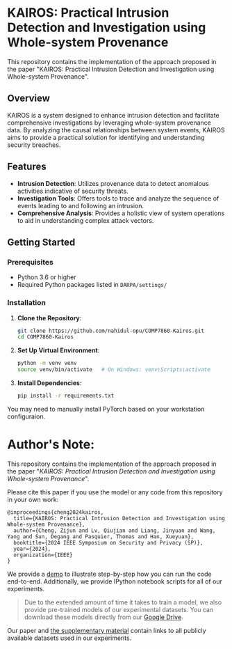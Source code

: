 
# KAIROS: Practical Intrusion Detection and Investigation using Whole-system Provenance

This repository contains the implementation of the approach proposed in the paper "KAIROS: Practical Intrusion Detection and Investigation using Whole-system Provenance".

## Overview

KAIROS is a system designed to enhance intrusion detection and facilitate comprehensive investigations by leveraging whole-system provenance data. By analyzing the causal relationships between system events, KAIROS aims to provide a practical solution for identifying and understanding security breaches.

## Features

- **Intrusion Detection**: Utilizes provenance data to detect anomalous activities indicative of security threats.
- **Investigation Tools**: Offers tools to trace and analyze the sequence of events leading to and following an intrusion.
- **Comprehensive Analysis**: Provides a holistic view of system operations to aid in understanding complex attack vectors.

## Getting Started

### Prerequisites

- Python 3.6 or higher
- Required Python packages listed in `DARPA/settings/`

### Installation

1. **Clone the Repository**:
   ```bash
   git clone https://github.com/nahidul-opu/COMP7860-Kairos.git
   cd COMP7860-Kairos
   ```

2. **Set Up Virtual Environment**:
   ```bash
   python -m venv venv
   source venv/bin/activate   # On Windows: venv\Scripts\activate
   ```

3. **Install Dependencies**:
   ```bash
   pip install -r requirements.txt
   ```
You may need to manually install PyTorch based on your workstation configuraion.

# Author's Note:


This repository contains the implementation of the approach proposed 
in the paper 
"_KAIROS: Practical Intrusion Detection and Investigation using Whole-system Provenance_".

Please cite this paper if you use the model or any code
from this repository in your own work:
```
@inproceedings{cheng2024kairos,
  title={KAIROS: Practical Intrusion Detection and Investigation using Whole-system Provenance},
  author={Cheng, Zijun and Lv, Qiujian and Liang, Jinyuan and Wang, Yang and Sun, Degang and Pasquier, Thomas and Han, Xueyuan},
  booktitle={2024 IEEE Symposium on Security and Privacy (SP)},
  year={2024},
  organization={IEEE}
}
```

We provide a [demo](DARPA/README.md)
to illustrate step-by-step
how you can run the code end-to-end.
Additionally, we provide IPython notebook
scripts for all of our experiments.
> Due to the extended amount of time it takes to
> train a model, we also provide pre-trained models
> of our experimental datasets.
> You can download these models directly from our [Google Drive](https://drive.google.com/drive/u/0/folders/1YAKoO3G32xlYrCs4BuATt1h_hBvvEB6C).

Our paper and [the supplementary material](supplementary-material.pdf)
contain links to all publicly available datasets used in our experiments.
